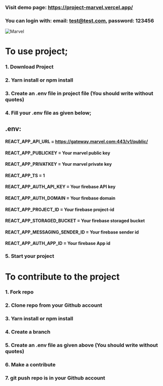 ### Visit demo page: https://project-marvel.vercel.app/
### You can login with: email: test@test.com, password: 123456

![Marvel](https://user-images.githubusercontent.com/67810399/114663854-3aabe400-9cfb-11eb-80d7-eea05d76b2f5.png)
# To use project;
### 1. Download Project
### 2. Yarn install or npm install
### 3. Create an .env file in project file (You should write without quotes)
### 4. Fill your .env file as given below;

## .env:
#### REACT_APP_API_URL = https://gateway.marvel.com:443/v1/public/
#### REACT_APP_PUBLICKEY = Your marvel public key
#### REACT_APP_PRIVATKEY = Your marvel private key
#### REACT_APP_TS = 1

#### REACT_APP_AUTH_API_KEY = Your firebase API key
#### REACT_APP_AUTH_DOMAIN = Your firebase domain
#### REACT_APP_PROJECT_ID = Your firebase project-id
#### REACT_APP_STORAGED_BUCKET = Your firebase storaged bucket
#### REACT_APP_MESSAGING_SENDER_ID = Your firebase sender id
#### REACT_APP_AUTH_APP_ID = Your firebase App id

### 5. Start your project

# To contribute to the project
### 1. Fork repo
### 2. Clone repo from your Github account
### 3. Yarn install or npm install
### 4. Create a branch
### 5. Create an .env file as given above (You should write without quotes)
### 6. Make a contribute
### 7. git push repo is in your Github account
